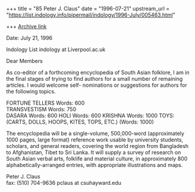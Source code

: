 +++
title = "85 Peter J. Claus"
date = "1996-07-21"
upstream_url = "https://list.indology.info/pipermail/indology/1996-July/005463.html"

+++
[Archive link](https://list.indology.info/pipermail/indology/1996-July/005463.html)



Date: July 21, 1996 

Indology List
indology at Liverpool.ac.uk

Dear Members

As co-editor of a forthcoming encyclopedia of South Asian
folklore, I am in the final stages of trying to find authors for
a small number of remaining articles.  I would welcome self-
nominations or suggestions for authors for the following topics. 

  FORTUNE TELLERS           Words:  600  
  TRANSVESTISM              Words:  750  
  DASARA                    Words:  600
  HOLI                      Words:  600
  KRISHNA                   Words: 1000
  TOYS: (CARTS, DOLLS, HOOPS, KITES, TOPS, ETC.) (Words: 1000)

The encyclopedia will  be a single-volume, 500,000-word
(approximately 1000 pages, large format) reference work usable by
university students, scholars, and general readers, covering the
world region from Bangladesh to Afghanistan, Tibet to Sri Lanka. 
It will supply a survey of research on South Asian verbal arts,
folklife and material culture, in approximately 800
alphabetically-arranged entries, with appropriate illustrations
and maps.


Peter J. Claus                        
fax: (510) 704-9636
pclaus at csuhayward.edu





